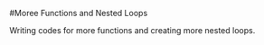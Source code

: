 #Moree Functions and Nested Loops

Writing codes for more functions and creating more nested loops.
